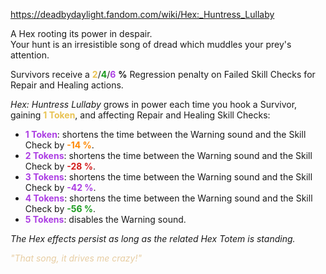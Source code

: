 https://deadbydaylight.fandom.com/wiki/Hex:_Huntress_Lullaby

<p>A Hex rooting its power in despair.<br/>Your hunt is an irresistible song of dread which muddles your prey's attention.
<p>Survivors receive a <span class="clr" style="color: #e8c252;"><b>2</b></span>/<span class="clr" style="color: #199b1e;"><b>4</b></span>/<span class="clr" style="color: #ac3ee3;"><b>6</b></span> <b>%</b> Regression penalty on Failed Skill Checks  for Repair and Healing actions.
</p><p><i>Hex: Huntress Lullaby</i> grows in power each time you hook a Survivor, gaining <b><span class="clr clr2" style="color: #e8c252 ;">1 Token</span></b>, and affecting Repair and Healing Skill Checks:
</p>
<ul><li><b><span class="clr clr4" style="color: #ac3ee3 ;">1 Token</span></b>: shortens the time between the Warning sound and the Skill Check by <b><span class="clr clr6" style="color: #ff8800 ;">-14 %</span></b>.</li>
<li><b><span class="clr clr4" style="color: #ac3ee3 ;">2 Tokens</span></b>: shortens the time between the Warning sound and the Skill Check by <b><span class="clr clr8" style="color: #d41c1c ;">-28 %</span></b>.</li>
<li><b><span class="clr clr4" style="color: #ac3ee3 ;">3 Tokens</span></b>: shortens the time between the Warning sound and the Skill Check by <b><span class="clr clr4" style="color: #ac3ee3 ;">-42 %</span></b>.</li>
<li><b><span class="clr clr4" style="color: #ac3ee3 ;">4 Tokens</span></b>: shortens the time between the Warning sound and the Skill Check by <b><span class="clr clr3" style="color: #199b1e ;">-56 %</span></b>.</li>
<li><b><span class="clr clr4" style="color: #ac3ee3 ;">5 Tokens</span></b>: disables the Warning sound.</li></ul>
<p><i>The Hex effects persist as long as the related Hex Totem  is standing.</i>
</p><p><i><span class="clr clr9" style="color: #e7cda2 ;">"That song, it drives me crazy!"</span></i>
</p>
</p>